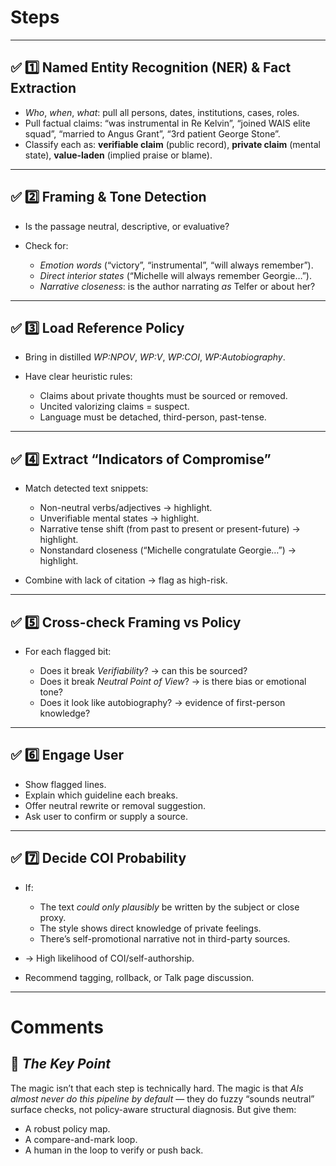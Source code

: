 # Steps
---

## ✅ **1️⃣ Named Entity Recognition (NER) & Fact Extraction**

* *Who*, *when*, *what*: pull all persons, dates, institutions, cases, roles.
* Pull factual claims: “was instrumental in Re Kelvin”, “joined WAIS elite squad”, “married to Angus Grant”, “3rd patient George Stone”.
* Classify each as: **verifiable claim** (public record), **private claim** (mental state), **value-laden** (implied praise or blame).

---

## ✅ **2️⃣ Framing & Tone Detection**

* Is the passage neutral, descriptive, or evaluative?
* Check for:

  * *Emotion words* (“victory”, “instrumental”, “will always remember”).
  * *Direct interior states* (“Michelle will always remember Georgie…”).
  * *Narrative closeness*: is the author narrating *as* Telfer or about her?

---

## ✅ **3️⃣ Load Reference Policy**

* Bring in distilled *WP\:NPOV*, *WP\:V*, *WP\:COI*, *WP\:Autobiography*.
* Have clear heuristic rules:

  * Claims about private thoughts must be sourced or removed.
  * Uncited valorizing claims = suspect.
  * Language must be detached, third-person, past-tense.

---

## ✅ **4️⃣ Extract “Indicators of Compromise”**

* Match detected text snippets:

  * Non-neutral verbs/adjectives → highlight.
  * Unverifiable mental states → highlight.
  * Narrative tense shift (from past to present or present-future) → highlight.
  * Nonstandard closeness (“Michelle congratulate Georgie…”) → highlight.
* Combine with lack of citation → flag as high-risk.

---

## ✅ **5️⃣ Cross-check Framing vs Policy**

* For each flagged bit:

  * Does it break *Verifiability*? → can this be sourced?
  * Does it break *Neutral Point of View*? → is there bias or emotional tone?
  * Does it look like autobiography? → evidence of first-person knowledge?

---

## ✅ **6️⃣ Engage User**

* Show flagged lines.
* Explain which guideline each breaks.
* Offer neutral rewrite or removal suggestion.
* Ask user to confirm or supply a source.

---

## ✅ **7️⃣ Decide COI Probability**

* If:

  * The text *could only plausibly* be written by the subject or close proxy.
  * The style shows direct knowledge of private feelings.
  * There’s self-promotional narrative not in third-party sources.
* → High likelihood of COI/self-authorship.
* Recommend tagging, rollback, or Talk page discussion.

---



# Comments

## 🔑 *The Key Point*

The magic isn’t that each step is technically hard. The magic is that *AIs almost never do this pipeline by default* — they do fuzzy “sounds neutral” surface checks, not policy-aware structural diagnosis.
But give them:

* A robust policy map.
* A compare-and-mark loop.
* A human in the loop to verify or push back.
 


